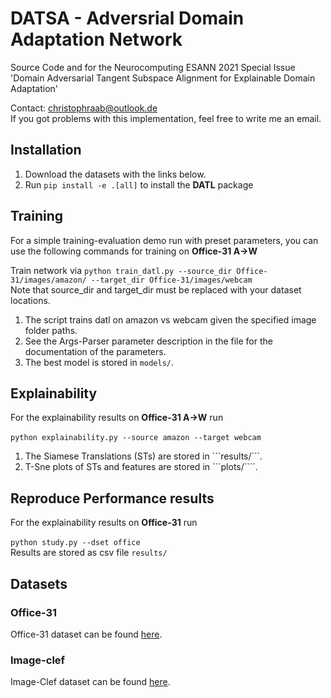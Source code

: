 # DATSA - Adversrial Domain Adaptation Network
Source Code and for the Neurocomputing ESANN 2021 Special Issue 'Domain Adversarial Tangent Subspace Alignment for Explainable Domain Adaptation'

Contact: christophraab@outlook.de <br>
If you got problems with this implementation, feel free to write me an email.

## Installation
1. Download the datasets with the links below.
2. Run ```pip install -e .[all]``` to install the **DATL** package

## Training
For a simple training-evaluation demo run with preset parameters, you can use the following commands for training on **Office-31 A->W**<br>

Train network via
```python train_datl.py --source_dir Office-31/images/amazon/ --target_dir Office-31/images/webcam ```<br>
Note that source_dir and target_dir must be replaced with your dataset locations.<br>
1. The script trains datl on amazon vs webcam given the specified image folder paths.
2. See the Args-Parser parameter description in the file for the documentation of the parameters.
3. The best model is stored in ```models/```.

## Explainability

For the explainability results on **Office-31 A->W** run <br>  
```python explainability.py --source amazon --target webcam```

1. The Siamese Translations (STs) are stored in ```results/´´´.
2. T-Sne plots of STs and features are stored in ```plots/``´´.

## Reproduce Performance results
For the explainability results on **Office-31** run <br>  
```python study.py --dset office```<br>
Results are stored as csv file ```results/```

## Datasets
### Office-31
Office-31 dataset can be found [here](https://drive.google.com/file/d/11nywfWdfdBi92Lr3y4ga2Cu4_-FpWKUC/view?usp=sharing).

### Image-clef
Image-Clef dataset can be found [here](https://drive.google.com/file/d/1lu1ouDoeucW8MgmaKVATwNt5JT7Uvk62/view?usp=sharing).
